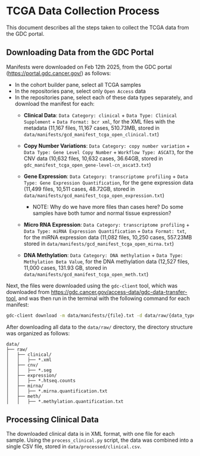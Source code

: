 
# TCGA Data Collection Process

This document describes all the steps taken to collect the TCGA data from the GDC portal.


## Downloading Data from the GDC Portal

Manifests were downloaded on Feb 12th 2025, from the GDC portal (https://portal.gdc.cancer.gov/) as follows:

- In the cohort builder pane, select all TCGA samples
- In the repositories pane, select only `Open Access` data
- In the repositories pane, select each of these data types separately, and download the manifest for each:
    - **Clinical Data**: `Data Category: clinical` + `Data Type: Clinical Supplement` + `Data Format: bcr xml`, for the XML files with the metadata (11,167 files, 11,167 cases, 510.73MB, stored in `data/manifests/gcd_manifest_tcga_open_clinical.txt`)

    - **Copy Number Variations**: `Data Category: copy number variation` + `Data Type: Gene Level Copy Number` + `Workflow Type: ASCAT3`, for the CNV data (10,632 files, 10,632 cases, 36.64GB, stored in `gdc_manifest_tcga_open_gene-level-cn_ascat3.txt`)
    
    - **Gene Expression**: `Data Category: transcriptome profiling` + `Data Type: Gene Expression Quantification`, for the gene expression data (11,499 files, 10,511 cases, 48.72GB, stored in `data/manifests/gcd_manifest_tcga_open_expression.txt`)
        - NOTE: Why do we have more files than cases here? Do some samples have both tumor and normal tissue expression?
    
    - **Micro RNA Expression**: `Data Category: transcriptome profiling` + `Data Type: miRNA Expression Quantification` + `Data Format: txt`, for the miRNA expression data (11,082 files, 10,250 cases, 557.23MB stored in `data/manifests/gcd_manifest_tcga_open_mirna.txt`)

    - **DNA Methylation**: `Data Category: DNA methylation` + `Data Type: Methylation Beta Value`, for the DNA methylation data (12,527 files, 11,000 cases, 131.93 GB, stored in `data/manifests/gcd_manifest_tcga_open_meth.txt`)

Next, the files were downloaded using the `gdc-client` tool, which was downloaded from https://gdc.cancer.gov/access-data/gdc-data-transfer-tool, and was then run in the terminal with the following command for each manifest:

```bash
gdc-client download -m data/manifests/{file}.txt -d data/raw/{data_type}/
```

After downloading all data to the `data/raw/` directory, the directory structure was organized as follows:

```
data/
├── raw/
│   ├── clinical/
│   │   ├── *.xml
│   ├── cnv/
│   │   ├── *.seg
│   ├── expression/
│   │   ├── *.htseq.counts
│   ├── mirna/
│   │   ├── *.mirna.quantification.txt
│   ├── meth/
│   │   ├── *.methylation.quantification.txt
```

## Processing Clinical Data

The downloaded clinical data is in XML format, with one file for each sample. Using the `process_clinical.py` script, the data was combined into a single CSV file, stored in `data/processed/clinical.csv`.
